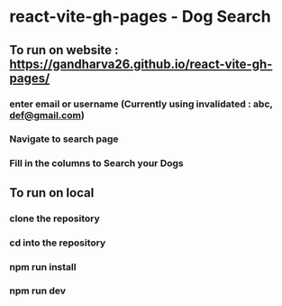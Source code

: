 # react-vite-gh-pages - Dog Search

## To run on website : https://gandharva26.github.io/react-vite-gh-pages/
### enter email or username (Currently using invalidated : abc, def@gmail.com)
### Navigate to search page
### Fill in the columns to Search your Dogs



## To run on local
### clone the repository
### cd into the repository
### npm run install
### npm run dev
